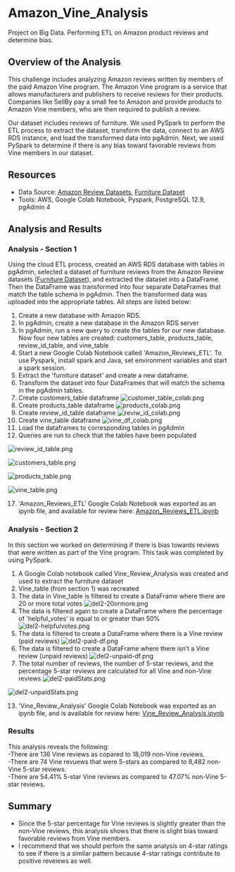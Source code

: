 # Amazon_Vine_Analysis
Project on Big Data. Performing ETL on Amazon product reviews and determine bias.

## Overview of the Analysis
This challenge includes analyzing Amazon reviews written by members of the paid Amazon Vine program. The Amazon Vine program is a service that allows manufacturers and publishers to receive reviews for their products. Companies like SellBy pay a small fee to Amazon and provide products to Amazon Vine members, who are then required to publish a review.

Our dataset includes reviews of furniture. We used PySpark to perform the ETL process to extract the dataset, transform the data, connect to an AWS RDS instance, and load the transformed data into pgAdmin. Next, we used PySpark to determine if there is any bias toward favorable reviews from Vine members in our dataset.

## Resources
- Data Source: [Amazon Review Datasets](https://s3.amazonaws.com/amazon-reviews-pds/tsv/index.txt), [Furniture Dataset](https://s3.amazonaws.com/amazon-reviews-pds/tsv/amazon_reviews_us_Furniture_v1_00.tsv.gz)
- Tools: AWS, Google Colab Notebook, Pyspark, PostgreSQL 12.9, pgAdmin 4

## Analysis and Results
### Analysis - Section 1
Using the cloud ETL process, created an AWS RDS database with tables in pgAdmin, selected a dataset of furniture reviews from the Amazon Review datasets ([Furniture Dataset](https://s3.amazonaws.com/amazon-reviews-pds/tsv/amazon_reviews_us_Furniture_v1_00.tsv.gz)), and extracted the dataset into a DataFrame. Then the DataFrame was transformed into four separate DataFrames that match the table schema in pgAdmin. Then the transformed data was uploaded into the appropriate tables. All steps are listed below:<br/>
1. Create a new database with Amazon RDS.
2. In pgAdmin, create a new database in the Amazon RDS server
3. In pgAdmin, run a new query to create the tables for our new database. Now four new tables are created: customers_table, products_table, review_id_table, and vine_table
4. Start a new Google Colab Notebook called 'Amazon_Reviews_ETL'. To use Pyspark, install spark and Java, set environment variables and start a spark session.
5. Extract the 'furniture dataset' and create a new dataframe. 
6. Transform the dataset into four DataFrames that will match the schema in the pgAdmin tables.
7. Create customers_table dataframe
![customer_table_colab.png](https://github.com/rmat112/Amazon_Vine_Analysis/blob/main/Images/customer_table_colab.png)
9. Create products_table dataframe
![products_colab.png](https://github.com/rmat112/Amazon_Vine_Analysis/blob/main/Images/products_colab.png)
11. Create review_id_table dataframe
![reviw_id_colab.png](https://github.com/rmat112/Amazon_Vine_Analysis/blob/main/Images/reviw_id_colab.png)
13. Create vine_table dataframe
![vine_df_colab.png](https://github.com/rmat112/Amazon_Vine_Analysis/blob/main/Images/vine_df_colab.png)
15. Load the dataframes to corresponding tables in pgAdmin 
16. Queries are run to check that the tables have been populated

![review_id_table.png](https://github.com/rmat112/Amazon_Vine_Analysis/blob/main/Images/review_id_table.png)

![customers_table.png](https://github.com/rmat112/Amazon_Vine_Analysis/blob/main/Images/customers_table.png)

![products_table.png](https://github.com/rmat112/Amazon_Vine_Analysis/blob/main/Images/products_table.png)

![vine_table.png](https://github.com/rmat112/Amazon_Vine_Analysis/blob/main/Images/vine_table.png)

17. 'Amazon_Reviews_ETL' Google Colab Notebook was exported as an ipynb file, and available for review here: [Amazon_Reviews_ETL.ipynb](https://github.com/rmat112/Amazon_Vine_Analysis/blob/main/Amazon_Reviews_ETL.ipynb)

### Analysis - Section 2
In this section we worked on determining if there is bias towards reviews that were written as part of the Vine program. This task was completed by using PySpark.
1. A Google Colab notebook called Vine_Review_Analysis was created and used to extract the furniture dataset
2. Vine_table (from section 1) was recreated
3. The data in Vine_table is filtered to create a DataFrame where there are 20 or more total votes
![del2-20ormore.png](https://github.com/rmat112/Amazon_Vine_Analysis/blob/main/Images/del2-20ormore.png)
5. The data is filtered again to create a DataFrame where the percentage of 'helpful_votes' is equal to or greater than 50% 
![del2-helpfulvotes.png](https://github.com/rmat112/Amazon_Vine_Analysis/blob/main/Images/del2-helpfulvotes.png)
7. The data is filtered to create a DataFrame where there is a Vine review (paid reviews)
![del2-paid-df.png](https://github.com/rmat112/Amazon_Vine_Analysis/blob/main/Images/del2-paid-df.png)
9. The data is filtered to create a DataFrame where there isn’t a Vine review (unpaid reviews)
![del2-unpaid-df.png](https://github.com/rmat112/Amazon_Vine_Analysis/blob/main/Images/del2-unpaid-df.png)
11. The total number of reviews, the number of 5-star reviews, and the percentage 5-star reviews are calculated for all Vine and non-Vine reviews
![del2-paidStats.png](https://github.com/rmat112/Amazon_Vine_Analysis/blob/main/Images/del2-paidStats.png)

![del2-unpaidStats.png](https://github.com/rmat112/Amazon_Vine_Analysis/blob/main/Images/del2-unpaidStats.png)

13. 'Vine_Review_Analysis' Google Colab Notebook was exported as an ipynb file, and is available for review here: [Vine_Review_Analysis.ipynb](https://github.com/rmat112/Amazon_Vine_Analysis/blob/main/Vine_Review_Analysis.ipynb)

### Results
This analysis reveals the following:<br/>
-There are 136 Vine reviews as copared to 18,019 non-Vine reviews.<br/>
-There are 74 Vine revuews that were 5-stars as compared to 8,482 non-Vine 5-star reviews.<br/>
-There are 54.41% 5-star Vine reviews as compared to 47.07% non-Vine 5-star reviews.

 
## Summary
- Since the 5-star percentage for Vine reviews is slightly greater than the non-Vine reviews, this analysis shows that there is slight bias toward favorable reviews from Vine members.
- I recommend that we should perfom the same analysis on 4-star ratings to see if there is a similar pattern because 4-star ratings contribute to positive reveiews as well.

